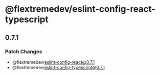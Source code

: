 # @flextremedev/eslint-config-react-typescript

## 0.7.1

### Patch Changes

- @flextremedev/eslint-config-react@0.7.1
- @flextremedev/eslint-config-typescript@0.7.1
